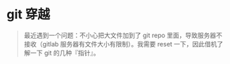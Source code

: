 # git 穿越
> 最近遇到一个问题：不小心把大文件加到了 git repo 里面，导致服务器不接收（gitlab 服务器有文件大小有限制）。我需要 reset 一下，因此借机了解一下 git 的几种『指针』。

